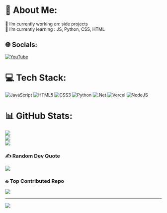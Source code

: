 # 💫 About Me:
🔭 I’m currently working on: side projects<br>🌱 I’m currently learning : JS, Python, CSS, HTML<br>


## 🌐 Socials:
[![YouTube](https://img.shields.io/badge/YouTube-%23FF0000.svg?logo=YouTube&logoColor=white)](https://youtube.com/@luau.invincible) 

# 💻 Tech Stack:
![JavaScript](https://img.shields.io/badge/javascript-%23323330.svg?style=for-the-badge&logo=javascript&logoColor=%23F7DF1E) ![HTML5](https://img.shields.io/badge/html5-%23E34F26.svg?style=for-the-badge&logo=html5&logoColor=white) ![CSS3](https://img.shields.io/badge/css3-%231572B6.svg?style=for-the-badge&logo=css3&logoColor=white) ![Python](https://img.shields.io/badge/python-3670A0?style=for-the-badge&logo=python&logoColor=ffdd54) ![.Net](https://img.shields.io/badge/.NET-5C2D91?style=for-the-badge&logo=.net&logoColor=white) ![Vercel](https://img.shields.io/badge/vercel-%23000000.svg?style=for-the-badge&logo=vercel&logoColor=white) ![NodeJS](https://img.shields.io/badge/node.js-6DA55F?style=for-the-badge&logo=node.js&logoColor=white)
# 📊 GitHub Stats:
![](https://github-readme-stats.vercel.app/api?username=NoahenVic&theme=blue_navy&hide_border=false&include_all_commits=false&count_private=false)<br/>
![](https://nirzak-streak-stats.vercel.app/?user=NoahenVic&theme=blue_navy&hide_border=false)<br/>
![](https://github-readme-stats.vercel.app/api/top-langs/?username=NoahenVic&theme=blue_navy&hide_border=false&include_all_commits=false&count_private=false&layout=compact)

### ✍️ Random Dev Quote
![](https://quotes-github-readme.vercel.app/api?type=horizontal&theme=radical)

### 🔝 Top Contributed Repo
![](https://github-contributor-stats.vercel.app/api?username=NoahenVic&limit=5&theme=dark&combine_all_yearly_contributions=true)

---
[![](https://visitcount.itsvg.in/api?id=NoahenVic&icon=0&color=0)](https://visitcount.itsvg.in)

<!-- Proudly created with GPRM ( https://gprm.itsvg.in ) -->
